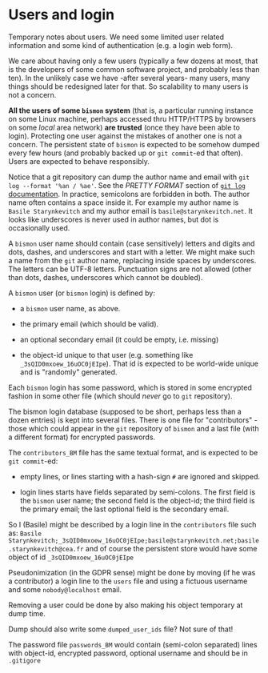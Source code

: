 <!-- file userlogin.md -->

# Users and login #

Temporary notes about users. We need some limited user related
information and some kind of authentication (e.g. a login web form).

We care about having only a few users (typically a few dozens at most,
that is the developers of some common software project, and probably
less than ten). In the unlikely case we have -after several years-
many users, many things should be redesigned later for that. So
scalability to many users is not a concern.

**All the users of some `bismon` system** (that is, a particular
running instance on some Linux machine, perhaps accessed thru
HTTP/HTTPS by browsers on some *local* area network) **are trusted**
(once they have been able to login). Protecting one user against the
mistakes of another one is not a concern. The persistent state of
`bismon` is expected to be somehow dumped every few hours (and
probably backed up or `git commit`-ed that often). Users are expected
to behave responsibly.

Notice that a git repository can dump the author name and email with
`git log --format '%an / %ae'`. See the *PRETTY FORMAT* section of
[`git log` documentation](https://git-scm.com/docs/git-log.html). In
practice, semicolons are forbidden in both. The author name often
contains a space inside it. For example my author name is `Basile
Starynkevitch` and my author email is `basile@starynkevitch.net`. It
looks like underscores is never used in author names, but dot is
occasionally used.

A `bismon` user name should contain (case sensitively) letters and
digits and dots, dashes, and underscores and start with a letter. We
might make such a name from the `git` author name, replacing inside
spaces by underscores. The letters can be UTF-8 letters. Punctuation
signs are not allowed (other than dots, dashes, underscores which
cannot be doubled).

A `bismon` user (or `bismon` login) is defined by:

* a `bismon` user name, as above.

* the primary email (which should be valid).

* an optional secondary email (it could be empty, i.e. missing)

* the object-id unique to that user (e.g. something like
  `_3sQID0mxoew_16uOC0jEIpe`). That id is expected to be world-wide
  unique and is "randomly" generated.
  
Each `bismon` login has some password, which is stored in some
encrypted fashion in some other file (which should *never* go to `git`
repository).

The bismon login database (supposed to be short, perhaps less than a
dozen entries) is kept into several files. There is one file for
"contributors" - those which could appear in the `git` repository of
`bismon`
and a last file (with a different format) for encrypted passwords.

The `contributors_BM` file has the same textual format, and
 is expected to be `git commit`-ed:

* empty lines, or lines starting with a hash-sign `#` are ignored and
  skipped.
  
* login lines starts have fields separated by semi-colons. The first
  field is the `bismon` user name; the second field is the object-id;
  the third field is the primary email; the last optional field is the
  secondary email.
  
So I (Basile) might be described by a login line in the `contributors`
file such as:
`Basile Starynkevitch;_3sQID0mxoew_16uOC0jEIpe;basile@starynkevitch.net;basile.starynkevitch@cea.fr`
and of course the persistent store would have some object of id
`_3sQID0mxoew_16uOC0jEIpe`


Pseudonimization (in the GDPR sense) might be done by moving (if he
was a contributor) a login line to the `users` file and using a
fictuous username and some `nobody@localhost` email.

Removing a user could be done by also making his object temporary at
dump time.

Dump should also write some `dumped_user_ids` file?  Not sure of that!

The password file `passwords_BM` would contain (semi-colon separated)
lines with object-id, encrypted password, optional username and should
be in `.gitigore`

